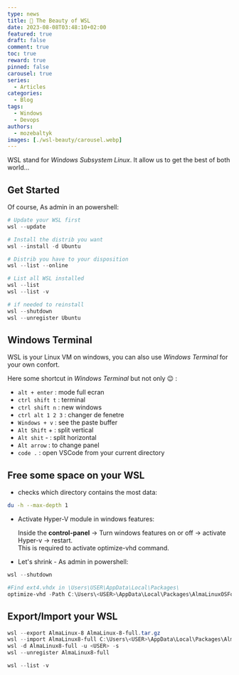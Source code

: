 ```yaml
---
type: news 
title: 🎉 The Beauty of WSL
date: 2023-08-08T03:48:10+02:00
featured: true
draft: false
comment: true
toc: true
reward: true
pinned: false
carousel: true
series:
  - Articles
categories:
  - Blog
tags:
  - Windows
  - Devops
authors:
  - mozebaltyk
images: [./wsl-beauty/carousel.webp]
---
```


WSL stand for *Windows Subsystem Linux*. It allow us to get the best of both world...

<!--more-->

## Get Started 

Of course, As admin in an powershell:

```powershell
# Update your WSL first
wsl --update

# Install the distrib you want
wsl --install -d Ubuntu

# Distrib you have to your disposition
wsl --list --online

# List all WSL installed
wsl --list
wsl --list -v

# if needed to reinstall 
wsl --shutdown
wsl --unregister Ubuntu
```

## Windows Terminal 

WSL is your Linux VM on windows, you can also use *Windows Terminal* for your own confort.

Here some shortcut in *Windows Terminal* but not only 😉 :

  - `alt + enter`      :  mode full ecran
  - `ctrl shift t`     :  terminal
  - `ctrl shift n`     :  new windows
  - `ctrl alt 1 2 3`   :  changer de fenetre
  - `Windows + v`      :  see the paste buffer
  - `Alt Shift`   +    :  split vertical
  - `Alt shit`    -    :  split horizontal
  - `Alt arrow`        :  to change panel
  - `code .`           :  open VSCode from your current directory

## Free some space on your WSL

* checks which directory contains the most data:

```bash
du -h --max-depth 1
```

* Activate Hyper-V module in windows features:  

  Inside the **control-panel** -> Turn windows features on or off -> activate Hyper-v -> restart.  
  This is required to activate optimize-vhd command.  


* Let's shrink - As admin in powershell:

```powershell
wsl --shutdown

#Find ext4.vhdx in \Users\USER\AppData\Local\Packages\
optimize-vhd -Path C:\Users\<USER>\AppData\Local\Packages\AlmaLinuxOSFoundation.AlmaLinux8WSL_xxxxxxxxxxxxxx\LocalState\ext4.vhdx -Mode full
```

## Export/Import your WSL

```powershell
wsl --export AlmaLinux-8 AlmaLinux-8-full.tar.gz
wsl --import AlmaLinux8-full C:\Users\<USER>\AppData\Local\Packages\Alma8-full .\AlmaLinux-8-full.tar
wsl -d AlmaLinux8-full -u <USER> -s
wsl --unregister AlmaLinux8-full

wsl --list -v
```